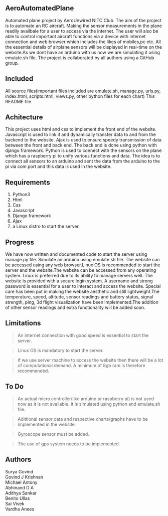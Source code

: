 ## AeroAutomatedPlane
Automated plane project by AeroUnwired NITC Club. The aim of the project is to automate an RC aircraft. Making the sensor measurements in the plane readily availbale for a user to access via the internet. The user will also be able to control important aircraft functions via a device with internet connection and web browser which includes the likes of mobiles,pc etc. All the essential details of airplane sensors will be displayed in real-time on the website.As we dont have an arduino with us now we are simulating it using emulate.sh file. The project is collaborated by all authors using a GitHub group.

## Included
All source files(important files included are emulate.sh, manage.py, urls.py, index.html, scripts.html, views.py, other python files for each chart)
This README file

## Achitecture
This project uses html and css to implement the front end of the website. Javascript is used to link it and dynamically transfer data to and from the backend to the website. Ajax is used to ensure speedy transmission of data between the front and back end. The back end is done using python with django framework. Python is used to connect with the sensors on the plane which has a raspberry pi to unify various functions and data. The idea is to connect all sensors to an arduino and sent the data from the arduino to the pi via com port and this data is used in the website.

## Requirements
1. Python3 
2. Html 
3. Css 
4. Javascript 
5. Django framework 
6. Ajax 
7. a Linux distro to start the server. 

## Progress
We have now written and documented code to start the server using manage.py file. Simulate an arduino using emulate.sh file. The website can be accessed using any web browser.Linux OS is recommended to start the server and the website.The website can be accessed from any operating system. Linux is preferred due to its ability to manage servers well. The website is provided with a secure login system. A username and strong password is essential for a user to interact and access the website. Special care has been put in making the website aesthetic and still lightweight.The temperature, speed, altitude, sensor readings and battery status, signal strength, ping, 3d flight visualization have been implemented.The addition of other sensor readings and extra functionality will be added soon.

## Limitations
>An internet connection with good speed is essential to start the server.

>Linux OS is mandatory to start the server.

>If we use server machine to access the website then there will be a lot of computational demand. A minimum of 8gb ram is therefore recommended.

## To Do
>An actual micro controller(like arduino or raspberry pi) is not used now as it is not available. It is simulated using python and emulate.sh file.

>Adittional sensor data and respective charts/graphs have to be implemented in the website.

>Gyroscope sensor must be added.

>The use of gps system needs to be implemented.

## Authors
Surya
Govind\
Govind J Krishnan\
Michael Antony\
Abhinand D A\
Adithya Sankar\
Benito Ullas\
Sai Vivek\
Vardha Anees
